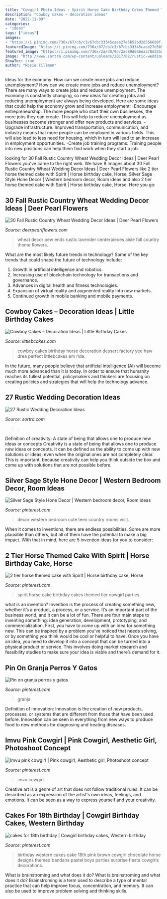 ```yaml
---
title: "Cowgirl Photo Ideas : Spirit Horse Cake Birthday Cakes Themed Tier Cowgirl Parties"
description: "Cowboy cakes – decoration ideas"
date: "2022-11-09"
categories:
- "ideas"
tags: ["ideas"]
images:
- "https://i.pinimg.com/736x/67/cb/c3/67cbc33345caee27e5b52bd2d556608f--th-birthday-party-birthday-cakes-for-girls.jpg"
featuredImage: "https://i.pinimg.com/736x/67/cb/c3/67cbc33345caee27e5b52bd2d556608f--th-birthday-party-birthday-cakes-for-girls.jpg"
featured_image: "https://i.pinimg.com/736x/2a/d8/9d/2ad89d0a6eaa78d255a69fc5760441f6.jpg"
image: "http://www.sortra.com/wp-content/uploads/2017/02/rustic-wedding-decor86-681x1024.jpg"
ShowToc: true
author: "Rosie Tillman"
---
```



Ideas for the economy: How can we create more jobs and reduce unemployment?
How can we create more jobs and reduce unemployment?
There are many ways to create jobs and reduce unemployment. The economy is constantly changing, so new ideas for creating jobs and reducing unemployment are always being developed. Here are some ideas that could help the economy grow and increase employment: 
-Encourage entrepreneurship: The more people who start their own businesses, the more jobs they can create. This will help to reduce unemployment as businesses become stronger and offer new products and services. 
-Upgrade infrastructure: Improved transportation, communication, and industry means that more people can be employed in various fields. This will also lead to less need for housing, which in turn will lead to an increase in employment opportunities. 
-Create job training programs: Training people into new positions can help them find work when they start a job.

	

		
looking for 30 Fall Rustic Country Wheat Wedding Decor Ideas | Deer Pearl Flowers you've came to the right web. We have 8 Images about 30 Fall Rustic Country Wheat Wedding Decor Ideas | Deer Pearl Flowers like 2 tier horse themed cake with Spirit | Horse birthday cake, Horse, Silver Sage Style Hone Decor | Western bedroom decor, Room ideas and also 2 tier horse themed cake with Spirit | Horse birthday cake, Horse. Here you go:
		
    
## 30 Fall Rustic Country Wheat Wedding Decor Ideas | Deer Pearl Flowers

<img loading=lazy src="https://www.deerpearlflowers.com/wp-content/uploads/2016/08/lavender-wheat-pew-ends-aisle.jpg" onerror="this.onerror=null;this.src='https://tse3.mm.bing.net/th?id=OIP.VGCZiV6g8kyWJDbZ_c9-2gHaLH&amp;pid=15.1';" alt="30 Fall Rustic Country Wheat Wedding Decor Ideas | Deer Pearl Flowers">

_Source: deerpearlflowers.com_

>wheat decor pew ends rustic lavender centerpieces aisle fall country theme flowers. 

	

What are the most likely future trends in technology?
Some of the key trends that could shape the future of technology include: 
1. Growth in artificial intelligence and robotics. 
2. Increasing use of blockchain technology for transactions and governance. 
3. Advances in digital health and fitness technologies. 
4. Expansion of virtual reality and augmented reality into new markets. 
5. Continued growth in mobile banking and mobile payments.

    
## Cowboy Cakes – Decoration Ideas | Little Birthday Cakes

<img loading=lazy src="http://www.littlebcakes.com/wp-content/uploads/2014/02/Cowboy-Birthday-Cakes-For-Kids-645x1024.jpg" onerror="this.onerror=null;this.src='https://tse3.mm.bing.net/th?id=OIP.5lbahbJH74qALxPF8bH_rQHaLw&amp;pid=15.1';" alt="Cowboy Cakes – Decoration Ideas | Little Birthday Cakes">

_Source: littlebcakes.com_

>cowboy cakes birthday horse decoration dessert factory yee haw drea perfect littlebcakes em ride. 

	

In the future, many people believe that artificial intelligence (AI) will become much more advanced than it is today. In order to ensure that humanity reaches its fullest potential, policymakers and thinkers are focusing on creating policies and strategies that will help the technology advance.

    
## 27 Rustic Wedding Decoration Ideas

<img loading=lazy src="http://www.sortra.com/wp-content/uploads/2017/02/rustic-wedding-decor86-681x1024.jpg" onerror="this.onerror=null;this.src='https://tse4.mm.bing.net/th?id=OIP.-xsnjrXN2m2vuwRHj2QeyAHaLI&amp;pid=15.1';" alt="27 Rustic Wedding Decoration Ideas">

_Source: sortra.com_

>. 

	

Definition of creativity: A state of being that allows one to produce new ideas or concepts
Creativity is a state of being that allows one to produce new ideas or concepts. It can be defined as the ability to come up with new solutions or ideas, even when the original ones are not completely clear. This is important, because creativity can help you think outside the box and come up with solutions that are not possible before.

    
## Silver Sage Style Hone Decor | Western Bedroom Decor, Room Ideas

<img loading=lazy src="https://i.pinimg.com/736x/8e/54/ec/8e54ec318e5b83c18769b77dcffa69d5.jpg" onerror="this.onerror=null;this.src='https://tse3.mm.bing.net/th?id=OIP.-IZUTkcmOx4J2JSpnmREwgHaJ3&amp;pid=15.1';" alt="Silver Sage Style Hone Decor | Western bedroom decor, Room ideas">

_Source: pinterest.com_

>decor western bedroom cute teen country rooms visit. 

	

When it comes to inventions, there are endless possibilities. Some are more plausible than others, but all of them have the potential to make a big impact. With that in mind, here are 5 invention ideas for you to consider: 

    
## 2 Tier Horse Themed Cake With Spirit | Horse Birthday Cake, Horse

<img loading=lazy src="https://i.pinimg.com/736x/2a/d8/9d/2ad89d0a6eaa78d255a69fc5760441f6.jpg" onerror="this.onerror=null;this.src='https://tse4.mm.bing.net/th?id=OIP.jB8Q0du-UlixY0PVgfyCoAHaLH&amp;pid=15.1';" alt="2 tier horse themed cake with Spirit | Horse birthday cake, Horse">

_Source: pinterest.com_

>spirit horse cake birthday cakes themed tier cowgirl parties. 

	

what is an invention?
Invention is the process of creating something new, whether it’s a product, a process, or a service. It’s an important part of the business world, and it can be a lot of fun.
There are four main steps to inventing something: idea generation, development, prototyping, and commercialization. First, you have to come up with an idea for something new. This can be inspired by a problem you’ve noticed that needs solving, or by something you think would be cool or helpful to have. Once you have an idea, you need to develop it into a concept that can be turned into a physical product or service. This involves doing market research and feasibility studies to make sure your idea is viable and there’s demand for it.

    
## Pin On Granja Perros Y Gatos

<img loading=lazy src="https://i.pinimg.com/736x/69/d2/21/69d2218d2c7e0ecf8e119c3e91b14824--funny-birthday-cakes-horse-birthday-cakes.jpg" onerror="this.onerror=null;this.src='https://tse4.mm.bing.net/th?id=OIP.zWHZRjdUz1_QJQlVdTnwbQAAAA&amp;pid=15.1';" alt="Pin on granja perros y gatos">

_Source: pinterest.com_

>granja. 

	

Definition of innovation:
Innovation is the creation of new products, processes, or systems that are different from those that have been used before. Innovation can be seen in everything from new ways to produce food to new methods for diagnosing and treating diseases.

    
## Imvu Pink Cowgirl | Pink Cowgirl, Aesthetic Girl, Photoshoot Concept

<img loading=lazy src="https://i.pinimg.com/736x/c2/7f/34/c27f344a8dc89bbd3d0e4b653a2809d4.jpg" onerror="this.onerror=null;this.src='https://tse2.mm.bing.net/th?id=OIP.sE9QuwFsJBZU9_acHtAQyQHaKe&amp;pid=15.1';" alt="Imvu pink cowgirl | Pink cowgirl, Aesthetic girl, Photoshoot concept">

_Source: pinterest.com_

>imvu cowgirl. 

	

Creative art is a genre of art that does not follow traditional rules. It can be described as an expression of the artist's own ideas, feelings, and emotions. It can be seen as a way to express yourself and your creativity.

    
## Cakes For 18th Birthday | Cowgirl Birthday Cakes, Western Birthday

<img loading=lazy src="https://i.pinimg.com/736x/67/cb/c3/67cbc33345caee27e5b52bd2d556608f--th-birthday-party-birthday-cakes-for-girls.jpg" onerror="this.onerror=null;this.src='https://tse4.mm.bing.net/th?id=OIP.BJPhFpcfVobHRi31N4tuiAHaJ3&amp;pid=15.1';" alt="cakes for 18th birthday | Cowgirl birthday cakes, Western birthday">

_Source: pinterest.com_

>birthday western cakes cake 18th pink brown cowgirl chocolate horse designs themed bandana pastel boys parties surprise fiesta cowgirls decorations. 

	

What is brainstroming and what does it do?
What is brainstroming and what does it do? Brainstroming is a term used to describe a type of mental practice that can help improve focus, concentration, and memory. It can also be used to improve problem solving and thinking skills.

